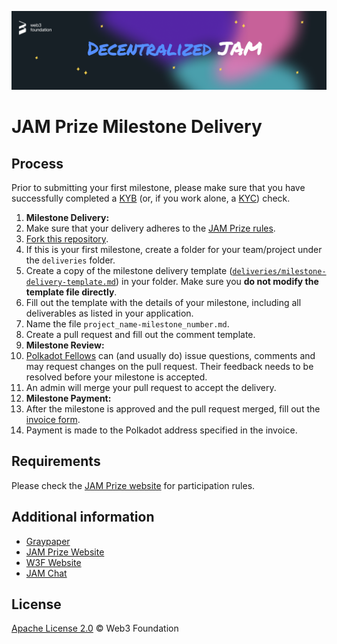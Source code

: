 
<p align="center">
  <img src="static/jam-banner.png" style="width:1300px" />
</p>


# JAM Prize Milestone Delivery

## Process

Prior to submitting your first milestone, please make sure that you have successfully completed a [KYB](https://in.sumsub.com/idensic/l/#/uni_LhZH9SdrmtuvGnnz) (or, if you work alone, a [KYC](https://in.sumsub.com/idensic/l/#/uni_ZUSbgdezo6hdrZVn)) check.

1. **Milestone Delivery:**
  1. Make sure that your delivery adheres to the [JAM Prize rules](https://jam.web3.foundation/rules).
  2. [Fork this repository](https://github.com/w3f/jam-milestone-delivery/fork).
  3. If this is your first milestone, create a folder for your team/project under the `deliveries` folder.
  4. Create a copy of the milestone delivery template ([`deliveries/milestone-delivery-template.md`](deliveries/milestone-delivery-template.md)) in your folder. Make sure you **do not modify the template file directly**. 
  5. Fill out the template with the details of your milestone, including all deliverables as listed in your application.
  6. Name the file `project_name-milestone_number.md`.
  7. Create a pull request and fill out the comment template.
2. **Milestone Review:**
  1. [Polkadot Fellows](https://polkadot-fellows.github.io/dashboard/) can (and usually do) issue questions, comments and may request changes on the pull request. Their feedback needs to be resolved before your milestone is accepted.
  2. An admin will merge your pull request to accept the delivery.
3. **Milestone Payment:**
  1. After the milestone is approved and the pull request merged, fill out the [invoice form](TODO).
  2. Payment is made to the Polkadot address specified in the invoice.


## Requirements

Please check the [JAM Prize website](https://jam.web3.foundation/) for participation rules. 

## Additional information

- [Graypaper](https://graypaper.com/)
- [JAM Prize Website](https://jam.web3.foundation/)
- [W3F Website](https://web3.foundation/)
- [JAM Chat](https://matrix.to/#/#jam:polkadot.io)

## License <!-- omit in toc -->

[Apache License 2.0](LICENSE) © Web3 Foundation
